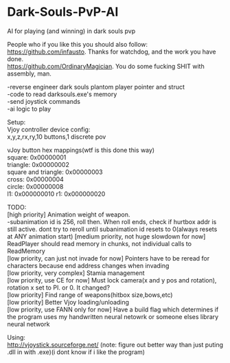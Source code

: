 # Dark-Souls-PvP-AI
AI for playing (and winning) in dark souls pvp  
  
People who if you like this you should also follow:  
https://github.com/infausto. Thanks for watchdog, and the work you have done.  
https://github.com/OrdinaryMagician. You do some fucking SHIT with assembly, man.  
  
-reverse engineer dark souls plantom player pointer and struct  
-code to read darksouls.exe's memory   
-send joystick commands  
-ai logic to play  
  
Setup:  
Vjoy controller device config:  
	x,y,z,rx,ry,10 buttons,1 discrete pov

vJoy button hex mappings(wtf is this done this way)  
square: 0x00000001  
triangle: 0x00000002  
square and triangle: 0x00000003  
cross: 0x00000004  
circle: 0x00000008  
l1: 0x000000010
r1: 0x000000020
  
TODO:  
  [high priority]	Animation weight of weapon.  
		-subanimation id is 256, roll then. When roll ends, check if hurtbox addr is still active. dont try to reroll until subanimation id resets to 0(always resets at ANY animation start)
  [medium priority, not huge slowdown for now]	ReadPlayer should read memory in chunks, not individual calls to ReadMemory  
  [low priority, can just not invade for now]	Pointers have to be reread for characters because end address changes when invading  
  [low priority, very complex]	Stamia management  
  [low priority, use CE for now]	Must lock camera(x and y pos and rotation), rotation x set to PI. or 0. It changed?  
  [low priority]	Find range of weapons(hitbox size,bows,etc)  
  [low priority]	Better Vjoy loading/unloading    
  [low priority, use FANN only for now]		Have a build flag which determines if the program uses my handwritten neural netowrk or someone elses library neural network  

Using:   
http://vjoystick.sourceforge.net/ (note: figure out better way than just puting .dll in with .exe)(i dont know if i like the program)  